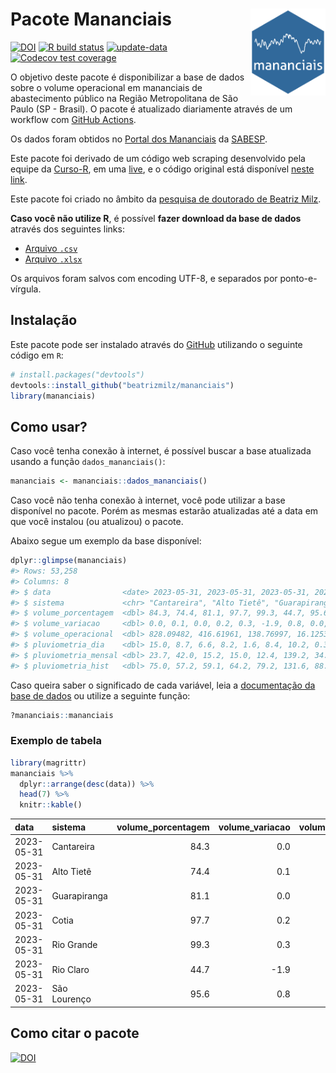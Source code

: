 
<!-- README.md is generated from README.Rmd. Please edit that file -->

# Pacote Mananciais <img src="man/figures/hexlogo.png" align="right" width = "120px"/>

<!-- badges: start -->

[![DOI](https://zenodo.org/badge/DOI/10.5281/zenodo.4733056.svg)](https://doi.org/10.5281/zenodo.4733056)
[![R build
status](https://github.com/beatrizmilz/mananciais/workflows/R-CMD-check/badge.svg)](https://github.com/beatrizmilz/mananciais/actions)
[![update-data](https://github.com/beatrizmilz/mananciais/actions/workflows/2-update_data.yaml/badge.svg)](https://github.com/beatrizmilz/mananciais/actions/workflows/2-update_data.yaml)
[![Codecov test
coverage](https://codecov.io/gh/beatrizmilz/mananciais/branch/master/graph/badge.svg)](https://codecov.io/gh/beatrizmilz/mananciais?branch=master)
<!-- badges: end -->

O objetivo deste pacote é disponibilizar a base de dados sobre o volume
operacional em mananciais de abastecimento público na Região
Metropolitana de São Paulo (SP - Brasil). O pacote é atualizado
diariamente através de um workflow com [GitHub
Actions](https://github.com/beatrizmilz/mananciais/actions).

Os dados foram obtidos no [Portal dos
Mananciais](http://mananciais.sabesp.com.br/Situacao) da
[SABESP](http://site.sabesp.com.br/site/Default.aspx).

Este pacote foi derivado de um código web scraping desenvolvido pela
equipe da [Curso-R](https://www.curso-r.com/), em uma
[live](https://youtu.be/jvZIxrMmOcQ), e o código original está
disponível [neste
link](https://github.com/curso-r/lives/blob/master/drafts/20200730_scraper_sabesp.R).

Este pacote foi criado no âmbito da [pesquisa de doutorado de Beatriz
Milz](https://beatrizmilz.github.io/tese/).

**Caso você não utilize R**, é possível **fazer download da base de
dados** através dos seguintes links:

- [Arquivo
  `.csv`](https://github.com/beatrizmilz/mananciais/raw/master/inst/extdata/mananciais.csv)
- [Arquivo
  `.xlsx`](https://github.com/beatrizmilz/mananciais/blob/master/inst/extdata/mananciais.xlsx?raw=true)

Os arquivos foram salvos com encoding UTF-8, e separados por
ponto-e-vírgula.

## Instalação

Este pacote pode ser instalado através do [GitHub](https://github.com/)
utilizando o seguinte código em `R`:

``` r
# install.packages("devtools")
devtools::install_github("beatrizmilz/mananciais")
library(mananciais)
```

## Como usar?

Caso você tenha conexão à internet, é possível buscar a base atualizada
usando a função `dados_mananciais()`:

``` r
mananciais <- mananciais::dados_mananciais() 
```

Caso você não tenha conexão à internet, você pode utilizar a base
disponível no pacote. Porém as mesmas estarão atualizadas até a data em
que você instalou (ou atualizou) o pacote.

Abaixo segue um exemplo da base disponível:

``` r
dplyr::glimpse(mananciais)
#> Rows: 53,258
#> Columns: 8
#> $ data                <date> 2023-05-31, 2023-05-31, 2023-05-31, 2023-05-31, 2…
#> $ sistema             <chr> "Cantareira", "Alto Tietê", "Guarapiranga", "Cotia…
#> $ volume_porcentagem  <dbl> 84.3, 74.4, 81.1, 97.7, 99.3, 44.7, 95.6, 84.3, 74…
#> $ volume_variacao     <dbl> 0.0, 0.1, 0.0, 0.2, 0.3, -1.9, 0.8, 0.0, 0.2, -0.3…
#> $ volume_operacional  <dbl> 828.09482, 416.61961, 138.76997, 16.12531, 111.420…
#> $ pluviometria_dia    <dbl> 15.0, 8.7, 6.6, 8.2, 1.6, 8.4, 10.2, 0.3, 0.2, 0.0…
#> $ pluviometria_mensal <dbl> 23.7, 42.0, 15.2, 15.0, 12.4, 139.2, 34.8, 8.7, 33…
#> $ pluviometria_hist   <dbl> 75.0, 57.2, 59.1, 64.2, 79.2, 131.6, 88.6, 75.0, 5…
```

Caso queira saber o significado de cada variável, leia a [documentação
da base de
dados](https://beatrizmilz.github.io/mananciais/reference/mananciais.html)
ou utilize a seguinte função:

``` r
?mananciais::mananciais
```

### Exemplo de tabela

``` r
library(magrittr)
mananciais %>% 
  dplyr::arrange(desc(data)) %>% 
  head(7) %>%
  knitr::kable()
```

| data       | sistema      | volume_porcentagem | volume_variacao | volume_operacional | pluviometria_dia | pluviometria_mensal | pluviometria_hist |
|:-----------|:-------------|-------------------:|----------------:|-------------------:|-----------------:|--------------------:|------------------:|
| 2023-05-31 | Cantareira   |               84.3 |             0.0 |          828.09482 |             15.0 |                23.7 |              75.0 |
| 2023-05-31 | Alto Tietê   |               74.4 |             0.1 |          416.61961 |              8.7 |                42.0 |              57.2 |
| 2023-05-31 | Guarapiranga |               81.1 |             0.0 |          138.76997 |              6.6 |                15.2 |              59.1 |
| 2023-05-31 | Cotia        |               97.7 |             0.2 |           16.12531 |              8.2 |                15.0 |              64.2 |
| 2023-05-31 | Rio Grande   |               99.3 |             0.3 |          111.42073 |              1.6 |                12.4 |              79.2 |
| 2023-05-31 | Rio Claro    |               44.7 |            -1.9 |            6.11243 |              8.4 |               139.2 |             131.6 |
| 2023-05-31 | São Lourenço |               95.6 |             0.8 |           84.89678 |             10.2 |                34.8 |              88.6 |

## Como citar o pacote

[![DOI](https://zenodo.org/badge/DOI/10.5281/zenodo.4733056.svg)](https://doi.org/10.5281/zenodo.4733056)
